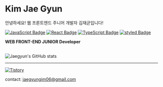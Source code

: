 # Kim Jae Gyun

안녕하세요! 웹 프론트엔드 주니어 개발자 김재균입니다!

[![JavaScript Badge](https://img.shields.io/badge/JavaScript-F7DF1E?style=flat-square&logo=JavaScript&logoColor=white)](https://javascript.info/)
[![React Badge](https://img.shields.io/badge/React-61DAFB?style=flat-square&logo=React&logoColor=white)](https://reactjs.org/)
[![TypeScript Badge](https://img.shields.io/badge/Typescript-235A97?style=flat-square&logo=Typescript&logoColor=white)](https://www.typescriptlang.org/)
[![styled Badge](https://img.shields.io/badge/Styled-DB7093?style=flat-square&logo=styled-components&logoColor=white)](https://www.apollographql.com/)

**WEB FRONT-END JUNIOR Developer**  
<br/>

![Jaegyun's GitHub stats](https://github-readme-stats.vercel.app/api?username=gjaegyun&show_icons=true&theme=dark)

---

<a href = "https://jaegyunfe.tistory.com/">
<img alt="Tistory" src ="https://img.shields.io/badge/Tistory-FF5D01?style=flat-square&logo=tistory&logoColor=white">
</a>

contact: jaegyungim06@gmail.com
